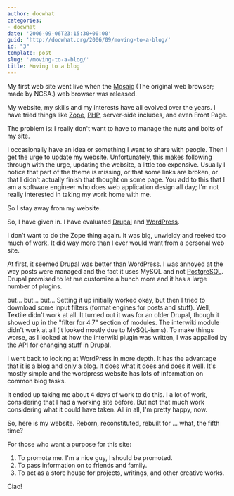 ```yaml
---
author: docwhat
categories:
- docwhat
date: '2006-09-06T23:15:30+00:00'
guid: 'http://docwhat.org/2006/09/moving-to-a-blog/'
id: "3"
template: post
slug: '/moving-to-a-blog/'
title: Moving to a blog
---
```


My first web site went live when the
[Mosaic](http://en.wikipedia.org/wiki/Mosaic_%28web_browser%29) (The original
web browser; made by NCSA.) web browser was released.

My website, my skills and my interests have all evolved over the years. I have
tried things like [Zope](http://zope.org/), [PHP](http://php.net/),
server-side includes, and even Front Page.

The problem is: I really don't want to have to manage the nuts and bolts of my
site.

I occasionally have an idea or something I want to share with people. Then I
get the urge to update my website. Unfortunately, this makes following through
with the urge, updating the website, a little too expensive. Usually I notice
that part of the theme is missing, or that some links are broken, or that I
didn't actually finish that thought on some page. You add to this that I am a
software engineer who does web application design all day; I'm not really
interested in taking my work home with me.

So I stay away from my website.

So, I have given in. I have evaluated [Drupal](http://drupal.org) and
[WordPress](http://wordpress.org/).

I don’t want to do the Zope thing again. It was big, unwieldy and reeked too
much of work. It did way more than I ever would want from a personal web site.

At first, it seemed Drupal was better than WordPress. I was annoyed at the way
posts were managed and the fact it uses MySQL and not
[PostgreSQL](http://postgresql.org/). Drupal promised to let me customize a
bunch more and it has a large number of plugins.

but... but... but... Setting it up initially worked okay, but then I tried to
download some input filters (format engines for posts and stuff). Well,
Textile didn't work at all. It turned out it was for an older Drupal, though
it showed up in the "filter for 4.7" section of modules. The interwiki module
didn't work at all (it looked mostly due to MySQL-isms). To make things worse,
as I looked at how the interwiki plugin was written, I was appalled by the API
for changing stuff in Drupal.

I went back to looking at WordPress in more depth. It has the advantage that
it is a blog and only a blog. It does what it does and does it well. It's
mostly simple and the wordpress website has lots of information on common blog
tasks.

It ended up taking me about 4 days of work to do this. I a lot of work,
considering that I had a working site before. But not that much work
considering what it could have taken. All in all, I'm pretty happy, now.

So, here is my website. Reborn, reconstituted, rebuilt for ... what, the fifth
time?

For those who want a purpose for this site:

1.  To promote me. I'm a nice guy, I should be promoted.
2.  To pass information on to friends and family.
3.  To act as a store house for projects, writings, and other creative works.

Ciao!
